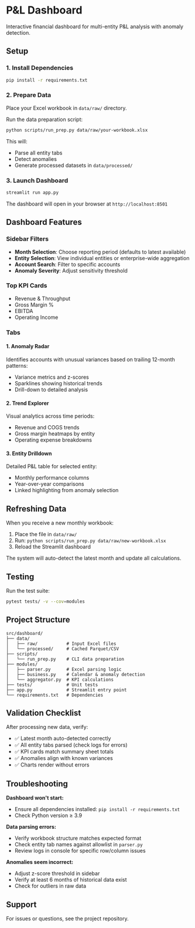 # P&L Dashboard

Interactive financial dashboard for multi-entity P&L analysis with anomaly detection.

## Setup

### 1. Install Dependencies

```bash
pip install -r requirements.txt
```

### 2. Prepare Data

Place your Excel workbook in `data/raw/` directory.

Run the data preparation script:

```bash
python scripts/run_prep.py data/raw/your-workbook.xlsx
```

This will:
- Parse all entity tabs
- Detect anomalies
- Generate processed datasets in `data/processed/`

### 3. Launch Dashboard

```bash
streamlit run app.py
```

The dashboard will open in your browser at `http://localhost:8501`

## Dashboard Features

### Sidebar Filters
- **Month Selection**: Choose reporting period (defaults to latest available)
- **Entity Selection**: View individual entities or enterprise-wide aggregation
- **Account Search**: Filter to specific accounts
- **Anomaly Severity**: Adjust sensitivity threshold

### Top KPI Cards
- Revenue & Throughput
- Gross Margin %
- EBITDA
- Operating Income

### Tabs

#### 1. Anomaly Radar
Identifies accounts with unusual variances based on trailing 12-month patterns:
- Variance metrics and z-scores
- Sparklines showing historical trends
- Drill-down to detailed analysis

#### 2. Trend Explorer
Visual analytics across time periods:
- Revenue and COGS trends
- Gross margin heatmaps by entity
- Operating expense breakdowns

#### 3. Entity Drilldown
Detailed P&L table for selected entity:
- Monthly performance columns
- Year-over-year comparisons
- Linked highlighting from anomaly selection

## Refreshing Data

When you receive a new monthly workbook:

1. Place the file in `data/raw/`
2. Run: `python scripts/run_prep.py data/raw/new-workbook.xlsx`
3. Reload the Streamlit dashboard

The system will auto-detect the latest month and update all calculations.

## Testing

Run the test suite:

```bash
pytest tests/ -v --cov=modules
```

## Project Structure

```
src/dashboard/
├── data/
│   ├── raw/           # Input Excel files
│   └── processed/     # Cached Parquet/CSV
├── scripts/
│   └── run_prep.py    # CLI data preparation
├── modules/
│   ├── parser.py      # Excel parsing logic
│   ├── business.py    # Calendar & anomaly detection
│   └── aggregator.py  # KPI calculations
├── tests/             # Unit tests
├── app.py             # Streamlit entry point
└── requirements.txt   # Dependencies
```

## Validation Checklist

After processing new data, verify:
- ✅ Latest month auto-detected correctly
- ✅ All entity tabs parsed (check logs for errors)
- ✅ KPI cards match summary sheet totals
- ✅ Anomalies align with known variances
- ✅ Charts render without errors

## Troubleshooting

**Dashboard won't start:**
- Ensure all dependencies installed: `pip install -r requirements.txt`
- Check Python version ≥ 3.9

**Data parsing errors:**
- Verify workbook structure matches expected format
- Check entity tab names against allowlist in `parser.py`
- Review logs in console for specific row/column issues

**Anomalies seem incorrect:**
- Adjust z-score threshold in sidebar
- Verify at least 6 months of historical data exist
- Check for outliers in raw data

## Support

For issues or questions, see the project repository.
